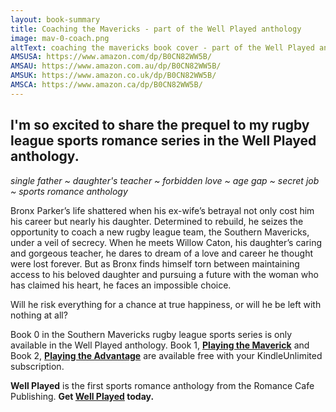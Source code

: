 ```yaml
---
layout: book-summary
title: Coaching the Mavericks - part of the Well Played anthology
image: mav-0-coach.png
altText: coaching the mavericks book cover - part of the Well Played anthology
AMSUSA: https://www.amazon.com/dp/B0CN82WW5B/
AMSAU: https://www.amazon.com.au/dp/B0CN82WW5B/
AMSUK: https://www.amazon.co.uk/dp/B0CN82WW5B/
AMSCA: https://www.amazon.ca/dp/B0CN82WW5B/
---
```


## I'm so excited to share the prequel to my rugby league sports romance series in the Well Played anthology.

_single father ~ daughter's teacher ~ forbidden love ~ age gap ~ secret job ~ sports romance anthology_

Bronx Parker’s life shattered when his ex-wife’s betrayal not only cost him his career but nearly his daughter. 
Determined to rebuild, he seizes the opportunity to coach a new rugby league team, the Southern Mavericks, under a veil of secrecy. 
When he meets Willow Caton, his daughter’s caring and gorgeous teacher, he dares to dream of a love and career he thought were lost forever. But as Bronx finds himself torn between maintaining access to his beloved daughter and pursuing a future with the woman who has claimed his heart, he faces an impossible choice. 

Will he risk everything for a chance at true happiness, or will he be left with nothing at all?

Book 0 in the Southern Mavericks rugby league sports series is only available in the Well Played anthology.
Book 1, **[Playing the Maverick](https://www.amazon.com/dp/B0CW185J8H/ "Playing the Maverick")** and Book 2, **[Playing the Advantage](https://www.amazon.com/dp/B0CWTFJCXP/ "Playing the Advantage")** are available free with your KindleUnlimited subscription.

**Well Played** is the first sports romance anthology from the Romance Cafe Publishing. **Get [Well Played](https://www.amazon.com/dp/B0CN82WW5B/ "Well Played") today.**
